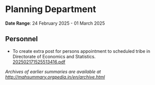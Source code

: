 # Planning Department

**Date Range**: 24 February 2025 - 01 March 2025


## Personnel
- To create extra post for persons appointment to scheduled tribe in Directorate of Economics and Statistics.\
  [202502171525513416.pdf](https://gr.maharashtra.gov.in/Site/Upload/Government%20Resolutions/English/202502171525513416.pdf)


*Archives of earlier summaries are available at http://mahsummary.orgpedia.in/en/archive.html*